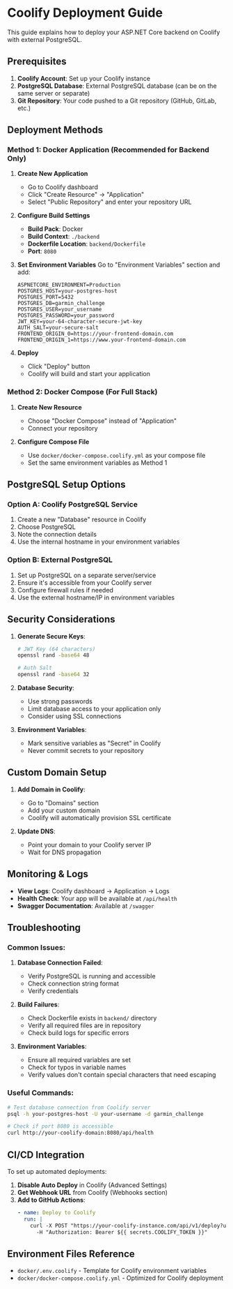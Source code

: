 # Coolify Deployment Guide

This guide explains how to deploy your ASP.NET Core backend on Coolify with external PostgreSQL.

## Prerequisites

1. **Coolify Account**: Set up your Coolify instance
2. **PostgreSQL Database**: External PostgreSQL database (can be on the same server or separate)
3. **Git Repository**: Your code pushed to a Git repository (GitHub, GitLab, etc.)

## Deployment Methods

### Method 1: Docker Application (Recommended for Backend Only)

1. **Create New Application**
   - Go to Coolify dashboard
   - Click "Create Resource" → "Application"
   - Select "Public Repository" and enter your repository URL

2. **Configure Build Settings**
   - **Build Pack**: Docker
   - **Build Context**: `./backend`
   - **Dockerfile Location**: `backend/Dockerfile`
   - **Port**: `8080`

3. **Set Environment Variables**
   Go to "Environment Variables" section and add:
   ```
   ASPNETCORE_ENVIRONMENT=Production
   POSTGRES_HOST=your-postgres-host
   POSTGRES_PORT=5432
   POSTGRES_DB=garmin_challenge
   POSTGRES_USER=your_username
   POSTGRES_PASSWORD=your_password
   JWT_KEY=your-64-character-secure-jwt-key
   AUTH_SALT=your-secure-salt
   FRONTEND_ORIGIN_0=https://your-frontend-domain.com
   FRONTEND_ORIGIN_1=https://www.your-frontend-domain.com
   ```

4. **Deploy**
   - Click "Deploy" button
   - Coolify will build and start your application

### Method 2: Docker Compose (For Full Stack)

1. **Create New Resource**
   - Choose "Docker Compose" instead of "Application"
   - Connect your repository

2. **Configure Compose File**
   - Use `docker/docker-compose.coolify.yml` as your compose file
   - Set the same environment variables as Method 1

## PostgreSQL Setup Options

### Option A: Coolify PostgreSQL Service
1. Create a new "Database" resource in Coolify
2. Choose PostgreSQL
3. Note the connection details
4. Use the internal hostname in your environment variables

### Option B: External PostgreSQL
1. Set up PostgreSQL on a separate server/service
2. Ensure it's accessible from your Coolify server
3. Configure firewall rules if needed
4. Use the external hostname/IP in environment variables

## Security Considerations

1. **Generate Secure Keys**:
   ```bash
   # JWT Key (64 characters)
   openssl rand -base64 48
   
   # Auth Salt
   openssl rand -base64 32
   ```

2. **Database Security**:
   - Use strong passwords
   - Limit database access to your application only
   - Consider using SSL connections

3. **Environment Variables**:
   - Mark sensitive variables as "Secret" in Coolify
   - Never commit secrets to your repository

## Custom Domain Setup

1. **Add Domain in Coolify**:
   - Go to "Domains" section
   - Add your custom domain
   - Coolify will automatically provision SSL certificate

2. **Update DNS**:
   - Point your domain to your Coolify server IP
   - Wait for DNS propagation

## Monitoring & Logs

- **View Logs**: Coolify dashboard → Application → Logs
- **Health Check**: Your app will be available at `/api/health`
- **Swagger Documentation**: Available at `/swagger`

## Troubleshooting

### Common Issues:

1. **Database Connection Failed**:
   - Verify PostgreSQL is running and accessible
   - Check connection string format
   - Verify credentials

2. **Build Failures**:
   - Check Dockerfile exists in `backend/` directory
   - Verify all required files are in repository
   - Check build logs for specific errors

3. **Environment Variables**:
   - Ensure all required variables are set
   - Check for typos in variable names
   - Verify values don't contain special characters that need escaping

### Useful Commands:

```bash
# Test database connection from Coolify server
psql -h your-postgres-host -U your-username -d garmin_challenge

# Check if port 8080 is accessible
curl http://your-coolify-domain:8080/api/health
```

## CI/CD Integration

To set up automated deployments:

1. **Disable Auto Deploy** in Coolify (Advanced Settings)
2. **Get Webhook URL** from Coolify (Webhooks section)
3. **Add to GitHub Actions**:
   ```yaml
   - name: Deploy to Coolify
     run: |
       curl -X POST "https://your-coolify-instance.com/api/v1/deploy?uuid=YOUR_UUID&force=false" \
         -H "Authorization: Bearer ${{ secrets.COOLIFY_TOKEN }}"
   ```

## Environment Files Reference

- `docker/.env.coolify` - Template for Coolify environment variables
- `docker/docker-compose.coolify.yml` - Optimized for Coolify deployment